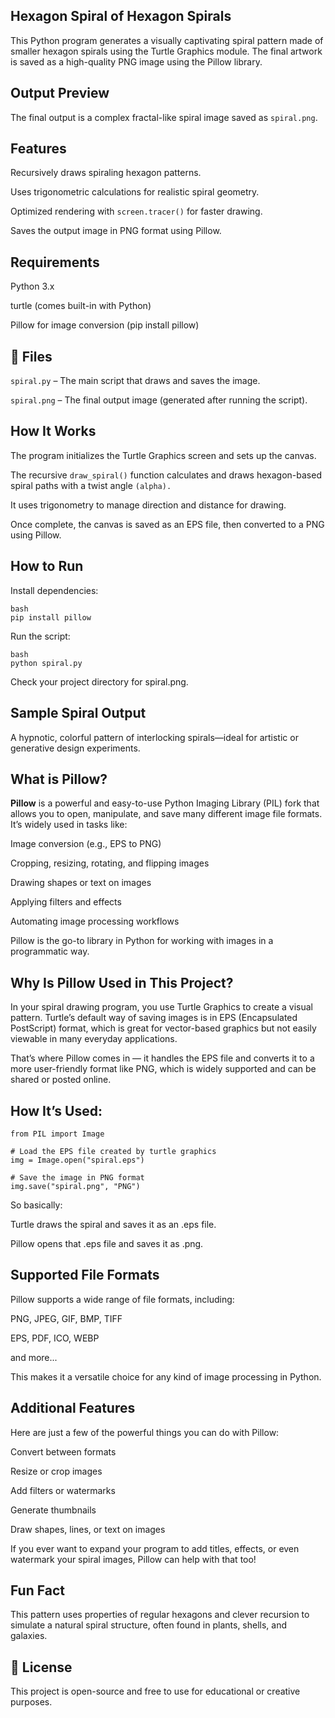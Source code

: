 ## Hexagon Spiral of Hexagon Spirals
This Python program generates a visually captivating spiral pattern made of smaller hexagon spirals using the Turtle Graphics module. The final artwork is saved as a high-quality PNG image using the Pillow library.
## Output Preview
The final output is a complex fractal-like spiral image saved as ```spiral.png```.
## Features
Recursively draws spiraling hexagon patterns.

Uses trigonometric calculations for realistic spiral geometry.

Optimized rendering with ```screen.tracer()``` for faster drawing.

Saves the output image in PNG format using Pillow.
## Requirements
Python 3.x

turtle (comes built-in with Python)

Pillow for image conversion (pip install pillow)
## 📁 Files
```spiral.py``` – The main script that draws and saves the image.

```spiral.png``` – The final output image (generated after running the script).

##  How It Works
The program initializes the Turtle Graphics screen and sets up the canvas.

The recursive ```draw_spiral()``` function calculates and draws hexagon-based spiral paths with a twist angle ```(alpha).```

It uses trigonometry to manage direction and distance for drawing.

Once complete, the canvas is saved as an EPS file, then converted to a PNG using Pillow.
##  How to Run
Install dependencies:
```
bash 
pip install pillow
```
Run the script:
```
bash 
python spiral.py
```
Check your project directory for spiral.png.
## Sample Spiral Output
A hypnotic, colorful pattern of interlocking spirals—ideal for artistic or generative design experiments.
## What is Pillow?
<b>Pillow</b>  is a powerful and easy-to-use Python Imaging Library (PIL) fork that allows you to open, manipulate, and save many different image file formats. It’s widely used in tasks like:

Image conversion (e.g., EPS to PNG)

Cropping, resizing, rotating, and flipping images

Drawing shapes or text on images

Applying filters and effects

Automating image processing workflows

Pillow is the go-to library in Python for working with images in a programmatic way.
##  Why Is Pillow Used in This Project?
In your spiral drawing program, you use Turtle Graphics to create a visual pattern. Turtle’s default way of saving images is in EPS (Encapsulated PostScript) format, which is great for vector-based graphics but not easily viewable in many everyday applications.

That’s where Pillow comes in — it handles the EPS file and converts it to a more user-friendly format like PNG, which is widely supported and can be shared or posted online.
## How It’s Used:
```
from PIL import Image

# Load the EPS file created by turtle graphics
img = Image.open("spiral.eps")

# Save the image in PNG format
img.save("spiral.png", "PNG")

```
So basically:

Turtle draws the spiral and saves it as an .eps file.

Pillow opens that .eps file and saves it as .png.

## Supported File Formats
Pillow supports a wide range of file formats, including:

PNG, JPEG, GIF, BMP, TIFF

EPS, PDF, ICO, WEBP

and more...

This makes it a versatile choice for any kind of image processing in Python.
## Additional Features
Here are just a few of the powerful things you can do with Pillow:

Convert between formats

Resize or crop images

Add filters or watermarks

Generate thumbnails

Draw shapes, lines, or text on images

If you ever want to expand your program to add titles, effects, or even watermark your spiral images, Pillow can help with that too!

## Fun Fact
This pattern uses properties of regular hexagons and clever recursion to simulate a natural spiral structure, often found in plants, shells, and galaxies.

## 📝 License
This project is open-source and free to use for educational or creative purposes.

